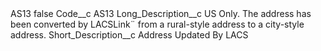 <?xml version="1.0" encoding="UTF-8"?>
<CustomMetadata xmlns="http://soap.sforce.com/2006/04/metadata" xmlns:xsi="http://www.w3.org/2001/XMLSchema-instance" xmlns:xsd="http://www.w3.org/2001/XMLSchema">
    <label>AS13</label>
    <protected>false</protected>
    <values>
        <field>Code__c</field>
        <value xsi:type="xsd:string">AS13</value>
    </values>
    <values>
        <field>Long_Description__c</field>
        <value xsi:type="xsd:string">US Only. The address has been converted by LACSLink¨ from a rural-style address to a city-style address.</value>
    </values>
    <values>
        <field>Short_Description__c</field>
        <value xsi:type="xsd:string">Address Updated By LACS</value>
    </values>
</CustomMetadata>
